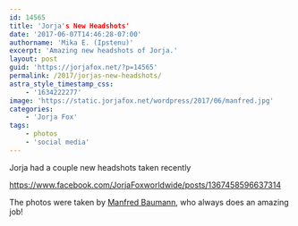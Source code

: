 ```yaml
---
id: 14565
title: 'Jorja's New Headshots'
date: '2017-06-07T14:46:28-07:00'
authorname: 'Mika E. (Ipstenu)'
excerpt: 'Amazing new headshots of Jorja.'
layout: post
guid: 'https://jorjafox.net/?p=14565'
permalink: /2017/jorjas-new-headshots/
astra_style_timestamp_css:
    - '1634222277'
image: 'https://static.jorjafox.net/wordpress/2017/06/manfred.jpg'
categories:
    - 'Jorja Fox'
tags:
    - photos
    - 'social media'
---
```


Jorja had a couple new headshots taken recently

https://www.facebook.com/JorjaFoxworldwide/posts/1367458596637314

The photos were taken by <a href="http://www.manfredbaumann.com">Manfred Baumann</a>, who always does an amazing job!

&nbsp;
